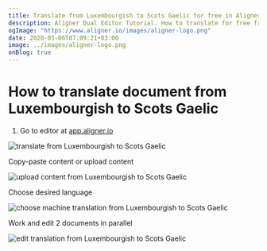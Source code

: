 ```yaml
---
title: Translate from Luxembourgish to Scots Gaelic for free in Aligner Editor
description: Aligner Dual Editor Tutorial. How to translate for free from Luxembourgish to Scots Gaelic. Aligner is multilingual document management platform. 
ogImage: "https://www.aligner.io/images/aligner-logo.png"
date: 2020-05-06T07:09:21+03:00
image: ../images/aligner-logo.png
onBlog: true
---
```


# How to translate document from Luxembourgish to Scots Gaelic

1. Go to editor at [app.aligner.io](https://app.aligner.io "Aligner App web page")

![translate from Luxembourgish to Scots Gaelic](../aligner-blank-editor.png "translate from Luxembourgish to Scots Gaelic")

Copy-paste content or upload content

![upload content from Luxembourgish to Scots Gaelic](../aligner-uploaded-document.png "upload content from Luxembourgish to Scots Gaelic")

Choose desired language

![choose machine translation from Luxembourgish to Scots Gaelic](../aligner-language-dropdown.png "choose machine translation from Luxembourgish to Scots Gaelic")

Work and edit 2 documents in parallel

![edit translation from Luxembourgish to Scots Gaelic](../aligner-double-sitded-editor.png "edit translation from Luxembourgish to Scots Gaelic")

